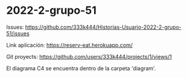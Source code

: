# 2022-2-grupo-51
Issues: https://github.com/333k444/Historias-Usuario-2022-2-grupo-51/issues

Link aplicación: https://reserv-eat.herokuapp.com/

Git proyects: https://github.com/users/333k444/projects/1/views/1

El diagrama C4 se encuentra dentro de la carpeta 'diagram'.
